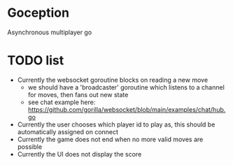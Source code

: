 # Goception
Asynchronous multiplayer go

# TODO list
* Currently the websocket goroutine blocks on reading a new move
  * we should have a 'broadcaster' goroutine which listens to a channel for moves, then fans out new state
  * see chat example here: https://github.com/gorilla/websocket/blob/main/examples/chat/hub.go
* Currently the user chooses which player id to play as, this should be automatically assigned on connect
* Currently the game does not end when no more valid moves are possible
* Currently the UI does not display the score